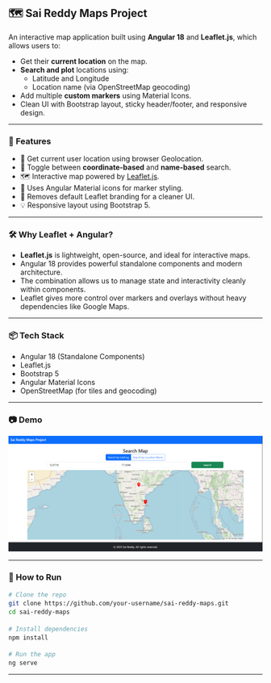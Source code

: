 ## 🗺️ Sai Reddy Maps Project

An interactive map application built using **Angular 18** and **Leaflet.js**, which allows users to:

- Get their **current location** on the map.
- **Search and plot** locations using:
  - Latitude and Longitude
  - Location name (via OpenStreetMap geocoding)
- Add multiple **custom markers** using Material Icons.
- Clean UI with Bootstrap layout, sticky header/footer, and responsive design.

---

### 🚀 Features

- 📍 Get current user location using browser Geolocation.
- 🔎 Toggle between **coordinate-based** and **name-based** search.
- 🗺️ Interactive map powered by [Leaflet.js](https://leafletjs.com).
- 🎨 Uses Angular Material icons for marker styling.
- 🧹 Removes default Leaflet branding for a cleaner UI.
- 💡 Responsive layout using Bootstrap 5.

---

### 🛠️ Why Leaflet + Angular?

- **Leaflet.js** is lightweight, open-source, and ideal for interactive maps.
- Angular 18 provides powerful standalone components and modern architecture.
- The combination allows us to manage state and interactivity cleanly within components.
- Leaflet gives more control over markers and overlays without heavy dependencies like Google Maps.

---

### 📦 Tech Stack

- Angular 18 (Standalone Components)
- Leaflet.js
- Bootstrap 5
- Angular Material Icons
- OpenStreetMap (for tiles and geocoding)

---

### 📷 Demo

![alt text](image.png)

---

### 📂 How to Run

```bash
# Clone the repo
git clone https://github.com/your-username/sai-reddy-maps.git
cd sai-reddy-maps

# Install dependencies
npm install

# Run the app
ng serve
```

---
